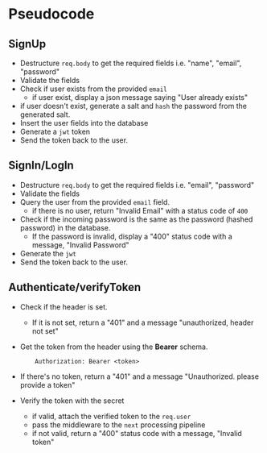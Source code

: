 # Pseudocode

## SignUp

- Destructure `req.body` to get the required fields i.e. "name", "email", "password"
- Validate the fields
- Check if user exists from the provided `email`
  - if user exist, display a json message saying "User already exists"
- if user doesn't exist, generate a salt and `hash` the password from the generated salt.
- Insert the user fields into the database
- Generate a `jwt` token
- Send the token back to the user.



## SignIn/LogIn

- Destructure `req.body` to get the required fields i.e. "email", "password"
- Validate the fields
- Query the user from the provided `email` field.
  - if there is no user, return "Invalid Email" with a status code of `400`
- Check if the incoming password is the same as the password (hashed password) in the database.
  - If the password is invalid, display a "400" status code with a message, "Invalid Password"
- Generate the `jwt`
- Send the token back to the user.


## Authenticate/verifyToken

- Check if the header is set.
  - If it is not set, return a "401" and a message "unauthorized, header not set"
- Get the token from the header using the __Bearer__ schema.

  ```    
      Authorization: Bearer <token>    
  ```
- If there's no token, return a "401" and a message "Unauthorized. please provide a token"
- Verify the token with the secret
   - if valid, attach the verified token to the `req.user`
   - pass the middleware to the `next` processing pipeline
   - if not valid, return a "400" status code with a message, "Invalid token"